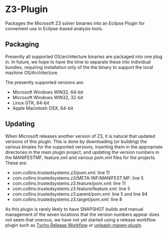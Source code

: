# Z3-Plugin

Packages the Microsoft Z3 solver binaries into an Eclipse Plugin for convenient
use in Eclipse-based analysis tools.

## Packaging

Presently all supported OS/architecture binaries are packaged into one plug in.
In future, we hope to have the time to separate these into individual bundles,
requiring installation only of the the binary to support the local machine
OS/Architecture.

The presently supported versions are:

- Microsoft Windows WIN32, 64-bit
- Microsoft Windows WIN32, 32-bit
- Linux GTK, 64-bit
- Apple Macintosh OSX, 64-bit

## Updating

When Microsoft releases another version of Z3, it is natural that updated
versions of this plugin.  This is done by downloading (or building) the various
binaies for the supported versions, inserting them in the appropriate
directories in the main plugin project, and updating the version numbers in the
MANIFESTMF, feature.xml and various pom.xml files for the projects.  These are:

- com.collins.trustedsystems.z3/pom.xml: line 11
- com.collins.trustedsystems.z3/META-INF/MANIFEST.MF: line 5
- com.collins.trustedsystems.z3.feature/pom.xml: line 11
- com.collins.trustedsystems.z3.feature/feature.xml: line 5
- com.collins.trustedsystems.z3.parent/pom.xml: line 5 and line 94
- com.collins.trustedsystems.z3.target/pom.xml: line 8

As this plugin is rarely likely to have SNAPSHOT builds and manual management
of the seven locations that the version numbers appear does not seem that
onerous, we have not yet started using a release workflow plugin such as
[Tycho Release Workflow](https://wiki.eclipse.org/Tycho/Release_Workflow) or
[unleash-maven-plugin](https://github.com/shillner/unleash-maven-plugin).
